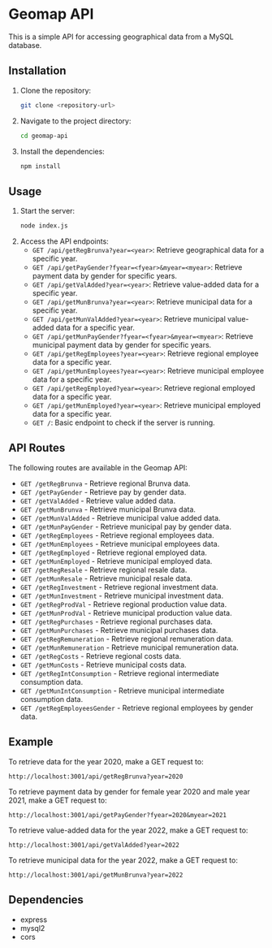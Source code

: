 # Geomap API

This is a simple API for accessing geographical data from a MySQL database.

## Installation

1. Clone the repository:
   ```sh
   git clone <repository-url>
   ```
2. Navigate to the project directory:
   ```sh
   cd geomap-api
   ```
3. Install the dependencies:
   ```sh
   npm install
   ```

## Usage

1. Start the server:
   ```sh
   node index.js
   ```
2. Access the API endpoints:
   - `GET /api/getRegBrunva?year=<year>`: Retrieve geographical data for a specific year.
   - `GET /api/getPayGender?fyear=<fyear>&myear=<myear>`: Retrieve payment data by gender for specific years.
   - `GET /api/getValAdded?year=<year>`: Retrieve value-added data for a specific year.
   - `GET /api/getMunBrunva?year=<year>`: Retrieve municipal data for a specific year.
   - `GET /api/getMunValAdded?year=<year>`: Retrieve municipal value-added data for a specific year.
   - `GET /api/getMunPayGender?fyear=<fyear>&myear=<myear>`: Retrieve municipal payment data by gender for specific years.
   - `GET /api/getRegEmployees?year=<year>`: Retrieve regional employee data for a specific year.
   - `GET /api/getMunEmployees?year=<year>`: Retrieve municipal employee data for a specific year.
   - `GET /api/getRegEmployed?year=<year>`: Retrieve regional employed data for a specific year.
   - `GET /api/getMunEmployed?year=<year>`: Retrieve municipal employed data for a specific year.
   - `GET /`: Basic endpoint to check if the server is running.

## API Routes

The following routes are available in the Geomap API:

- `GET /getRegBrunva` - Retrieve regional Brunva data.
- `GET /getPayGender` - Retrieve pay by gender data.
- `GET /getValAdded` - Retrieve value added data.
- `GET /getMunBrunva` - Retrieve municipal Brunva data.
- `GET /getMunValAdded` - Retrieve municipal value added data.
- `GET /getMunPayGender` - Retrieve municipal pay by gender data.
- `GET /getRegEmployees` - Retrieve regional employees data.
- `GET /getMunEmployees` - Retrieve municipal employees data.
- `GET /getRegEmployed` - Retrieve regional employed data.
- `GET /getMunEmployed` - Retrieve municipal employed data.
- `GET /getRegResale` - Retrieve regional resale data.
- `GET /getMunResale` - Retrieve municipal resale data.
- `GET /getRegInvestment` - Retrieve regional investment data.
- `GET /getMunInvestment` - Retrieve municipal investment data.
- `GET /getRegProdVal` - Retrieve regional production value data.
- `GET /getMunProdVal` - Retrieve municipal production value data.
- `GET /getRegPurchases` - Retrieve regional purchases data.
- `GET /getMunPurchases` - Retrieve municipal purchases data.
- `GET /getRegRemuneration` - Retrieve regional remuneration data.
- `GET /getMunRemuneration` - Retrieve municipal remuneration data.
- `GET /getRegCosts` - Retrieve regional costs data.
- `GET /getMunCosts` - Retrieve municipal costs data.
- `GET /getRegIntConsumption` - Retrieve regional intermediate consumption data.
- `GET /getMunIntConsumption` - Retrieve municipal intermediate consumption data.
- `GET /getRegEmployeesGender` - Retrieve regional employees by gender data.

## Example

To retrieve data for the year 2020, make a GET request to:

```
http://localhost:3001/api/getRegBrunva?year=2020
```

To retrieve payment data by gender for female year 2020 and male year 2021, make a GET request to:

```
http://localhost:3001/api/getPayGender?fyear=2020&myear=2021
```

To retrieve value-added data for the year 2022, make a GET request to:

```
http://localhost:3001/api/getValAdded?year=2022
```

To retrieve municipal data for the year 2022, make a GET request to:

```
http://localhost:3001/api/getMunBrunva?year=2022
```

## Dependencies

- express
- mysql2
- cors
